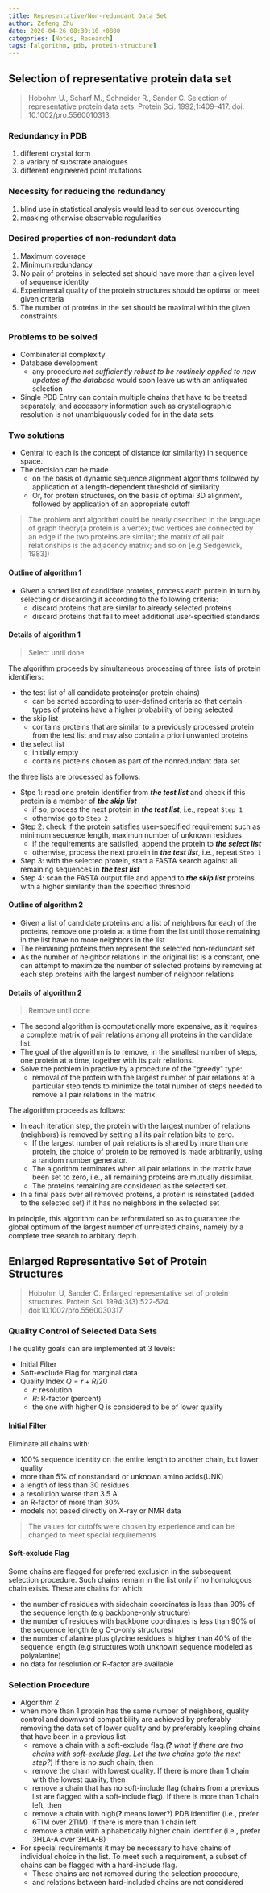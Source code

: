 ```yaml
---
title: Representative/Non-redundant Data Set
author: Zefeng Zhu
date: 2020-04-26 08:30:10 +0800
categories: [Notes, Research]
tags: [algorithm, pdb, protein-structure]
---
```


## Selection of representative protein data set

> Hobohm U., Scharf M., Schneider R., Sander C. Selection of representative protein data sets. Protein Sci. 1992;1:409–417. doi: 10.1002/pro.5560010313. 

### Redundancy in PDB

1. different crystal form
2. a variary of substrate analogues
3. different engineered point mutations

### Necessity for reducing the redundancy

1. blind use in statistical analysis would lead to serious overcounting
2. masking otherwise observable regularities

### Desired properties of non-redundant data

1. Maximum coverage
2. Minimum redundancy
3. No pair of proteins in selected set should have more than a given level of sequence identity
4. Experimental quality of the protein structures should be optimal or meet given criteria
5. The number of proteins in the set should be maximal within the given constraints

### Problems to be solved

* Combinatorial complexity
* Database development
  * any procedure _not sufficiently robust to be routinely applied to new updates of the database_ would soon leave us with an antiquated selection
* Single PDB Entry can contain multiple chains that have to be treated separately, and accessory information such as crystallographic resolution is not unambiguously coded for in the data sets

### Two solutions

* Central to each is the concept of distance (or similarity) in sequence space.
* The decision can be made
  * on the basis of dynamic sequence alignment algorithms followed by application of a length-dependent threshold of similarity
  * Or, for protein structures, on the basis of optimal 3D alignment, followed by application of an appropriate cutoff

> The problem and algorithm could be neatly dsecribed in the language of graph theory(a protein is a vertex; two vertices are connected by an edge if the two proteins are similar; the matrix of all pair relationships is the adjacency matrix; and so on [e.g Sedgewick, 1983])

#### Outline of algorithm 1

* Given a sorted list of candidate proteins, process each protein in turn by selecting or discarding it according to the following criteria:
  * discard proteins that are similar to already selected proteins
  * discard proteins that fail to meet additional user-specified standards

#### Details of algorithm 1

> Select until done

The algorithm proceeds by simultaneous processing of three lists of protein identifiers:

* the test list of all candidate proteins(or protein chains)
  * can be sorted according to user-defined criteria so that certain types of proteins have a higher probability of being selected
* the skip list
  * contains proteins that are similar to a previously processed protein from the test list and may also contain a priori unwanted proteins
* the select list
  * initially empty
  * contains proteins chosen as part of the nonredundant data set

the three lists are processed as follows:

* Stpe 1: read one protein identifier from ***the test list*** and check if this protein is a member of ***the skip list***
  * if so, process the next protein in ***the test list***, i.e., repeat `Step 1`
  * otherwise go to `Step 2`
* Step 2: check if the protein satisfies user-specified requirement such as minimum sequence length, maximun number of unknown residues
  * if the requirements are satisfied, append the protein to ***the select list***
  * otherwise, process the next protein in ***the test list***, i.e., repeat `Step 1`
* Step 3: with the selected protein, start a FASTA search against all remaining sequences in ***the test list***
* Step 4: scan the FASTA output file and append to ***the skip list*** proteins with a higher similarity than the specified threshold

#### Outline of algorithm 2

* Given a list of candidate proteins and a list of neighbors for each of the proteins, remove one protein at a time from the list until those remaining in the list have no more neighbors in the list
* The remaining proteins then represent the selected non-redundant set
* As the number of neighbor relations in the original list is a constant, one can attempt to maximize the number of selected proteins by removing at each step proteins with the largest number of neighbor relations

#### Details of algorithm 2

> Remove until done

* The second algorithm is computationally more expensive, as it requires a complete matrix of pair relations among all proteins in the candidate list.
* The goal of the algorithm is to remove, in the smallest number of steps, one protein at a time, together with its pair relations.
* Solve the problem in practive by a procedure of the "greedy" type:
  * removal of the protein with the largest number of pair relations at a particular step tends to minimize the total number of steps needed to remove all pair relations in the matrix

The algorithm proceeds as follows:

* In each iteration step, the protein with the largest number of relations (neighbors) is removed by setting all its pair relation bits to zero.
  * If the largest number of pair relations is shared by more than one protein, the choice of protein to be removed is made arbitrarily, using a random number generator.
  * The algorithm terminates when all pair relations in the matrix have been set to zero, i.e., all remaining proteins are mutually dissimilar.
  * The proteins remaining are considered as the selected set.
* In a final pass over all removed proteins, a protein is reinstated (added to the selected set) if it has no neighbors in the selected set

In principle, this algorithm can be reformulated so as to guarantee the global optimum of the largest number of unrelated  chains, namely by a complete tree search to arbitary depth.

## Enlarged Representative Set of Protein Structures

> Hobohm U, Sander C. Enlarged representative set of protein structures. Protein Sci. 1994;3(3):522‐524. doi:10.1002/pro.5560030317

### Quality Control of Selected Data Sets

The quality goals can are implemented at 3 levels:

* Initial Filter
* Soft-exclude Flag for marginal data
* Quality Index $Q=r+R/20$
  * $r$: resolution
  * $R$: R-factor (percent)
  * the one with higher Q is considered to be of lower quality

#### Initial Filter

Eliminate all chains with:

* 100% sequence identity on the entire length to another chain, but lower quality
* more than 5% of nonstandard or unknown amino acids(UNK)
* a length of less than 30 residues
* a resolution worse than 3.5 A
* an R-factor of more than 30%
* models not based directly on X-ray or NMR data

> The values for cutoffs were chosen by experience and can be changed to meet special requirements

#### Soft-exclude Flag

Some chains are flagged for preferred exclusion in the subsequent selection procedure. Such chains remain in the list only if no homologous chain exists. These are chains for which:

* the number of residues with sidechain coordinates is less than 90% of the sequence length (e.g backbone-only structure)
* the number of residues with backbone coordinates is less than 90% of the sequence length (e.g C-α-only structures)
* the number of alanine plus glycine residues is higher than 40% of the sequence length (e.g structures woth unknown sequence modeled as polyalanine)
* no data for resolution or R-factor are available

### Selection Procedure

* Algorithm 2
* when more than 1 protein has the same number of neighbors, quality control and downward compatibility are achieved by preferably removing the data set of lower quality and by preferably keepling chains that have been in a previous list
  * remove a chain with a soft-exclude flag.(**?** _what if there are two chains with soft-exclude flag. Let the two chains goto the next step?_) If there is no such chain, then
  * remove the chain with lowest quality. If there is more than 1 chain with the lowest quality, then
  * remove a chain that has no soft-include flag (chains from a previous list are flagged with a soft-include flag). If there is more than 1 chain left, then
  * remove a chain with high(**?** means lower?) PDB identifier (i.e., prefer 6TIM over 2TIM). If there is more than 1 chain left
  * remove a chain with alphabetically higher chain identifier (i.e., prefer 3HLA-A over 3HLA-B)
* For special requirements it may be necessary to have chains of individual choice in the list. To meet such a requirement, a subset of chains can be flagged with a hard-include flag.
  * These chains are not removed during the selection procedure, 
  * and relations between hard-included chains are not considered